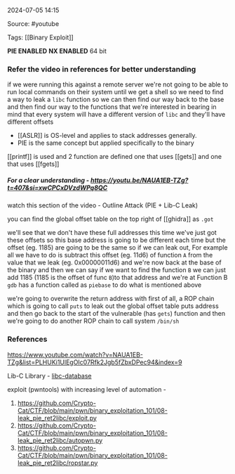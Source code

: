 
2024-07-05 14:15

Source: #youtube 

Tags: [[Binary Exploit]]

**PIE ENABLED**
**NX ENABLED**
64 bit
### Refer the video in references for better understanding 

if we were running this against a remote server we're not going to be able to run local commands on their system until we get a shell so we need to find a way to leak a `libc` function so we can then find our way back to the base and then find our way to the functions that we're interested in bearing in mind that every system will have a different version of `libc` and they'll have different offsets

- [[ASLR]] is OS-level and applies to stack addresses generally. 
- PIE is the same concept but applied specifically to the binary 

[[printf]] is used and 2 function are defined one that uses [[gets]] and one that uses [[fgets]] 
##### For a clear understanding - https://youtu.be/NAUA1EB-TZg?t=407&si=xwCPCxDVzdWPq8QC 
watch this section of the video - Outline Attack (PIE + Lib-C Leak)

you can find the global offset table on the top right of [[ghidra]] as `.got` 

we'll see that we don't have these full addresses this time we've just got these offsets so this base address is going to be different each time but the offset (eg. 1185) are going to be the same so if we can leak out, For example all we have to do is subtract this offset (eg. 11d6) of function `A` from the value that we leak (eg. 0x00000011d6) and we're now back at the base of the binary and then we can say if we want to find the function `B` we can just add 1185 (1185 is the offset of func `B`)to that address and we're at Function B
`gdb` has a function called as `piebase` to do what is mentioned above 

we're going to overwrite the return address with first of all, a ROP chain which is going to call `puts` to leak out the global offset table puts address and then go back to the start of the vulnerable (has `gets`) function and then we're going to do another ROP chain to call system `/bin/sh`

### References
https://www.youtube.com/watch?v=NAUA1EB-TZg&list=PLHUKi1UlEgOIc07Rfk2Jgb5fZbxDPec94&index=9

Lib-C Library - [libc-database](https://libc.rip/)

exploit (pwntools) with increasing level of automation -
1. https://github.com/Crypto-Cat/CTF/blob/main/pwn/binary_exploitation_101/08-leak_pie_ret2libc/exploit.py
2. https://github.com/Crypto-Cat/CTF/blob/main/pwn/binary_exploitation_101/08-leak_pie_ret2libc/autopwn.py
3. https://github.com/Crypto-Cat/CTF/blob/main/pwn/binary_exploitation_101/08-leak_pie_ret2libc/ropstar.py